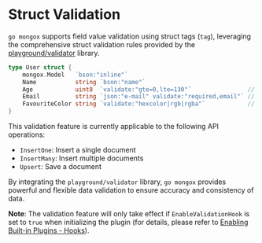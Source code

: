 # Struct Validation
`go mongox` supports field value validation using struct tags (`tag`), leveraging the comprehensive struct validation rules provided by the [playground/validator](https://github.com/go-playground/validator) library.

```go
type User struct {
	mongox.Model   `bson:"inline"`
	Name           string `bson:"name"`
	Age            uint8  `validate:"gte=0,lte=130"`                // Ensures age is between 0 and 130 years
	Email          string `json:"e-mail" validate:"required,email"` // Field must be present and follow email format
	FavouriteColor string `validate:"hexcolor|rgb|rgba"`            // Ensures the color value is either in hex, RGB, or RGBA format
}
```

This validation feature is currently applicable to the following API operations:
- `InsertOne`: Insert a single document
- `InsertMany`: Insert multiple documents
- `Upsert`: Save a document

By integrating the `playground/validator` library, `go mongox` provides powerful and flexible data validation to ensure accuracy and consistency of data.

**Note**: The validation feature will only take effect if `EnableValidationHook` is set to `true` when initializing the plugin (for details, please refer to [Enabling Built-in Plugins - Hooks](../plugins/plugins#enabling-built-in-plugins-hooks)).